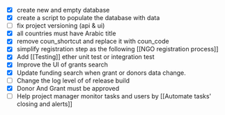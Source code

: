 - [x] create new and empty database 
- [x] create a script to populate the database with data 
- [ ] fix project versioning (api & ui)
- [x] all countries must have Arabic title 
- [x] remove coun_shortcut and replace it with coun_code
- [x] simplify registration step as the following [[NGO registration process]]
- [x] Add [[Testing]] ether unit test or integration test
- [x] Improve the UI of grants search 
- [x] Update funding search when grant or donors data change.
- [ ] Change the log level of of release build
- [x] Donor And Grant must be approved
- [ ] Help project manager monitor tasks and users by [[Automate tasks' closing and alerts]]